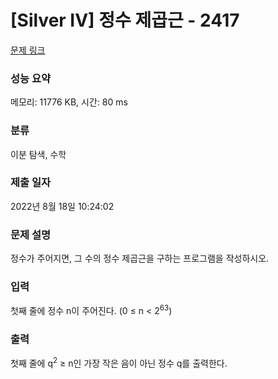# [Silver IV] 정수 제곱근 - 2417 

[문제 링크](https://www.acmicpc.net/problem/2417) 

### 성능 요약

메모리: 11776 KB, 시간: 80 ms

### 분류

이분 탐색, 수학

### 제출 일자

2022년 8월 18일 10:24:02

### 문제 설명

<p>정수가 주어지면, 그 수의 정수 제곱근을 구하는 프로그램을 작성하시오.</p>

### 입력 

 <p>첫째 줄에 정수 n이 주어진다. (0 ≤ n < 2<sup>63</sup>)</p>

### 출력 

 <p>첫째 줄에 q<sup>2</sup> ≥ n인 가장 작은 음이 아닌 정수 q를 출력한다.</p>

